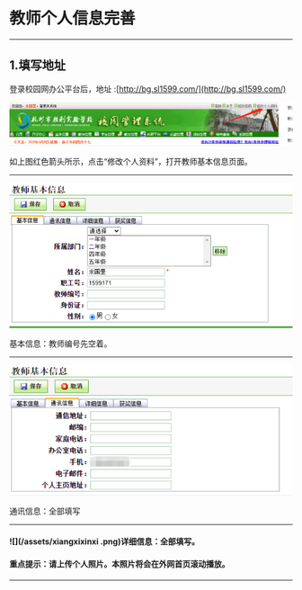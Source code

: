 # 教师个人信息完善

---

## 1.填写地址

登录校园网办公平台后，地址  :[http://bg.sl1599.com/](http://bg.sl1599.com/)

![](/assets/jiangli-1.png)

如上图红色箭头所示，点击“修改个人资料”，打开教师基本信息页面。

---

![](/assets/jiangli-2.png)

基本信息：教师编号先空着。

---

![](/assets/jiangli2.png)

通讯信息：全部填写

---

#### ![](/assets/xiangxixinxi .png)详细信息：全部填写。

#### 重点提示：请上传个人照片。本照片将会在外网首页滚动播放。

---



